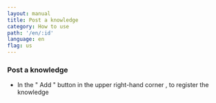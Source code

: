 ```yaml
---
layout: manual
title: Post a knowledge
category: How to use
path: '/en/:id'
language: en
flag: us
---
```


### Post a knowledge

- In the " Add " button in the upper right-hand corner , to register the knowledge
